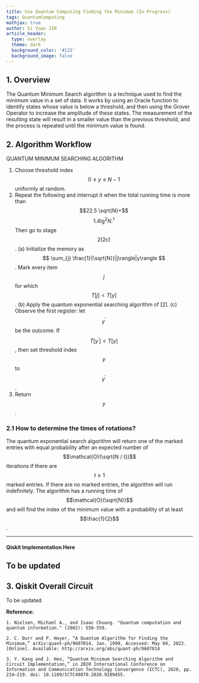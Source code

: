 ```yaml
---
title: Use Quantum Computing Finding the Minimum (In Progress)
tags: QuantumComputing
mathjax: true
author: Si Yuan JIN
article_header:
  type: overlay
  theme: dark
  background_color: '#123'
  background_image: false
---
```


## 1. Overview
The Quantum Minimum Search algorithm is a technique used to find the minimum value in a set of data. It works by using an Oracle function to identify states whose value is below a threshold, and then using the Grover Operator to increase the amplitude of these states. The measurement of the resulting state will result in a smaller value than the previous threshold, and the process is repeated until the minimum value is found.

## 2. Algorithm Workflow
QUANTUM MINIMUM SEARCHING ALGORITHM
1. Choose threshold index $$0 \leq y \leq N-1$$ uniformly at random.
2. Repeat the following and interrupt it when the total running time is more than $$22.5 \sqrt{N}+$$ $$1.4 \lg ^{2} N .{ }^{1}$$ Then go to stage $$2(2 \mathrm{c})$$.
(a) Initialize the memory as 
$$
\sum_{j} \frac{1}{\sqrt{N}}|j\rangle|y\rangle
$$
.
Mark every item $$j$$ for which $$T[j]<T[y]$$.
(b) Apply the quantum exponential searching algorithm of [2].
(c) Observe the first register: let $$y^{\prime}$$ be the outcome. If $$T\left[y^{\prime}\right]<T[y]$$, then set threshold index $$y$$ to $$y^{\prime}$$.
3. Return $$y$$.

### 2.1 How to determine the times of rotations?
The quantum exponential search algorithm will return one of the marked entries with equal probability after an expected number of $$\mathcal{O}(\sqrt{N / t})$$ iterations if there are $$t \geq 1$$ marked entries. If there are no marked entries, the algorithm will run indefinitely. The algorithm has a running time of $$\mathcal{O}(\sqrt{N})$$ and will find the index of the minimum value with a probability of at least $$\frac{1}{2}$$.



---
#### Qiskit Implementation Here
To be updated
---



## 3. Qiskit Overall Circuit
To be updated

**Reference:**

`1. Nielsen, Michael A., and Isaac Chuang. "Quantum computation and quantum information." (2002): 558-559.`

`2. C. Durr and P. Hoyer, “A Quantum Algorithm for Finding the Minimum,” arXiv:quant-ph/9607014, Jan. 1999, Accessed: May 04, 2022. [Online]. Available: http://arxiv.org/abs/quant-ph/9607014`

`3. Y. Kang and J. Heo, “Quantum Minimum Searching Algorithm and Circuit Implementation,” in 2020 International Conference on Information and Communication Technology Convergence (ICTC), 2020, pp. 214–219. doi: 10.1109/ICTC49870.2020.9289455.`